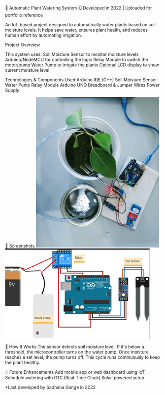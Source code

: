 🌱 Automatic Plant Watering System
🗓️ Developed in 2022 | Uploaded for portfolio reference

An IoT-based project designed to automatically water plants based on soil moisture levels. It helps save water, ensures plant health, and reduces human effort by automating irrigation.

Project Overview

This system uses:
Soil Moisture Sensor to monitor moisture levels
Arduino/NodeMCU for controlling the logic
Relay Module to switch the motor/pump
Water Pump to irrigate the plants
Optional LCD display to show current moisture level

Technologies & Components Used
Arduino IDE (C++)
Soil Moisture Sensor
Water Pump
Relay Module
Arduino UNO
Breadboard & Jumper Wires
Power Supply

📸 Screenshots
<img src="https://raw.githubusercontent.com/sadhana79/Automatic-Plant-Watering-System/main/plant.jpeg" alt="Plant Image" width="400"/>
![Circuit Diagram](https://raw.githubusercontent.com/sadhana79/Automatic-Plant-Watering-System/main/circuit%20diagram.png)

📖 How It Works
The sensor detects soil moisture level.
If it's below a threshold, the microcontroller turns on the water pump.
Once moisture reaches a set level, the pump turns off.
This cycle runs continuously to keep the plant healthy.

💡 Future Enhancements
Add mobile app or web dashboard using IoT
Schedule watering with RTC (Real-Time Clock)
Solar-powered setup

*Last developed by Sadhana Gonge in 2022
